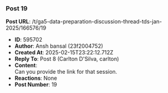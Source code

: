 ### Post 19
**Post URL**: /t/ga5-data-preparation-discussion-thread-tds-jan-2025/166576/19
- **ID**: 595702
- **Author**: Ansh bansal (23f2004752)
- **Created At**: 2025-02-15T23:22:12.712Z
- **Reply To**: Post 8 (Carlton D'Silva, carlton)
- **Content**:  
  Can you provide the link for that session.
- **Reactions**: None
- **Post Number**: 19

